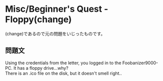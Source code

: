 # Misc/Beginner's Quest - Floppy(change)
(change)であるので元の問題をいじったものです。
## 問題文
Using the credentials from the letter, you logged in to the Foobanizer9000-PC. It has a floppy drive...why?</br>
There is an .ico file on the disk, but it doesn't smell right..</br>
